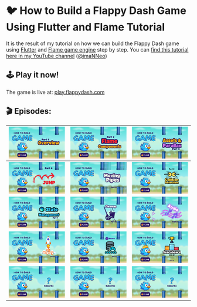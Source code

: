 # 🐦 How to Build a Flappy Dash Game Using Flutter and Flame Tutorial
It is the result of my tutorial on how we can build the Flappy Dash game using [Flutter](https://flutter.dev) and [Flame game engine](https://flame-engine.org) step by step.
You can [find this tutorial here in my YouTube channel](https://www.youtube.com/playlist?list=PL1-_rCwRcnbMVXe7jyCvZixrMRbvLTXG3) ([@imaNNeo](https://youtube.com/@imaNNeO))

## 🕹️ Play it now!
The game is live at: [play.flappydash.com](https://play.flappydash.com)

## 🎬 Episodes:
| [<img src="https://github.com/imaNNeo/flappy_dash/raw/main/repo_files/thumbnails/part1.png" width=600>](https://www.youtube.com/watch?v=WAMN4KEIZdk&list=PL1-_rCwRcnbMVXe7jyCvZixrMRbvLTXG3)    | [<img src="https://github.com/imaNNeo/flappy_dash/raw/main/repo_files/thumbnails/part2.png" width=600>](https://www.youtube.com/watch?v=82BBvGoGy1s&list=PL1-_rCwRcnbMVXe7jyCvZixrMRbvLTXG3&index=2)   | [<img src="https://github.com/imaNNeo/flappy_dash/raw/main/repo_files/thumbnails/part3.png" width=600>](https://www.youtube.com/watch?v=ftjMwGLvI1c&list=PL1-_rCwRcnbMVXe7jyCvZixrMRbvLTXG3&index=3)    |
|------------------------------------------------------------------------------------------------------------------------------------------|-----------------------------------------------------------------------------------------------------------------------------------------|------------------------------------------------------------------------------------------------------------------------------------------|
| [<img src="https://github.com/imaNNeo/flappy_dash/raw/main/repo_files/thumbnails/part4.png" width=600>](https://www.youtube.com/watch?v=YFPV2VCzlVM&list=PL1-_rCwRcnbMVXe7jyCvZixrMRbvLTXG3&index=4)    | [<img src="https://github.com/imaNNeo/flappy_dash/raw/main/repo_files/thumbnails/part5.png" width=600>](https://www.youtube.com/watch?v=jwfPIuqQoJk&list=PL1-_rCwRcnbMVXe7jyCvZixrMRbvLTXG3&index=5)   | [<img src="https://github.com/imaNNeo/flappy_dash/raw/main/repo_files/thumbnails/part6.png" width=600>](https://www.youtube.com/watch?v=Zo66jmEvGq8&list=PL1-_rCwRcnbMVXe7jyCvZixrMRbvLTXG3&index=6) |
| [<img src="https://github.com/imaNNeo/flappy_dash/raw/main/repo_files/thumbnails/part7.png" width=600>](https://www.youtube.com/watch?v=Z4lnCiRPagc&list=PL1-_rCwRcnbMVXe7jyCvZixrMRbvLTXG3&index=7) | [<img src="https://github.com/imaNNeo/flappy_dash/raw/main/repo_files/thumbnails/part8.png" width=600>](https://www.youtube.com/watch?v=Eio9bE_7oZw&list=PL1-_rCwRcnbMVXe7jyCvZixrMRbvLTXG3&index=8) | [<img src="https://github.com/imaNNeo/flappy_dash/raw/main/repo_files/thumbnails/part9.png" width=600>](https://www.youtube.com/watch?v=0dDlH35mnes&list=PL1-_rCwRcnbMVXe7jyCvZixrMRbvLTXG3&index=9) |
| [<img src="https://github.com/imaNNeo/flappy_dash/raw/main/repo_files/thumbnails/part10.png" width=600>](https://www.youtube.com/watch?v=xBCrJgLM-q8&list=PL1-_rCwRcnbMVXe7jyCvZixrMRbvLTXG3&index=10) | [<img src="https://github.com/imaNNeo/flappy_dash/raw/main/repo_files/thumbnails/part11.png" width=600>](https://www.youtube.com/watch?v=_KxPJHjNvW4&list=PL1-_rCwRcnbMVXe7jyCvZixrMRbvLTXG3&index=11) | [<img src="https://github.com/imaNNeo/flappy_dash/raw/main/repo_files/thumbnails/part12.png" width=600>](https://www.youtube.com/watch?v=mDduZ3CPlhE&list=PL1-_rCwRcnbMVXe7jyCvZixrMRbvLTXG3&index=12) |
| [<img src="https://github.com/imaNNeo/flappy_dash/raw/main/repo_files/thumbnails/part-wip.png" width=600>](https://youtube.com/@imaNNeO) | [<img src="https://github.com/imaNNeo/flappy_dash/raw/main/repo_files/thumbnails/part-wip.png" width=600>](https://youtube.com/@imaNNeO) | [<img src="https://github.com/imaNNeo/flappy_dash/raw/main/repo_files/thumbnails/part-wip.png" width=600>](https://youtube.com/@imaNNeO) |